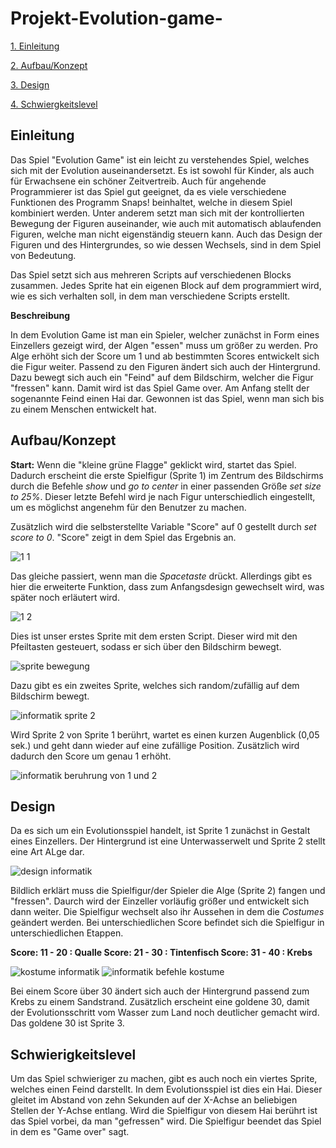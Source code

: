 # Projekt-Evolution-game-

[1. Einleitung](#1)

[2. Aufbau/Konzept](#2)

[3. Design](#3)

[4. Schwiergkeitslevel](#4)

## Einleitung<a name="1"></a>

  Das Spiel "Evolution Game" ist ein leicht zu verstehendes Spiel, welches sich mit der Evolution auseinandersetzt. Es ist sowohl für Kinder, als auch für Erwachsene ein schöner Zeitvertreib. Auch für angehende Programmierer ist das Spiel gut geeignet, da es viele verschiedene Funktionen des Programm Snaps! beinhaltet, welche in diesem Spiel kombiniert werden. 
Unter anderem setzt man sich mit der kontrollierten Bewegung der Figuren auseinander, wie auch mit automatisch ablaufenden Figuren, welche man nicht eigenständig steuern kann. Auch das Design der Figuren und des Hintergrundes, so wie dessen Wechsels, sind in dem Spiel von Bedeutung. 
 
 Das Spiel setzt sich aus mehreren Scripts auf verschiedenen Blocks zusammen. Jedes Sprite hat ein eigenen Block auf dem programmiert wird, wie es sich verhalten soll, in dem man verschiedene Scripts erstellt.

**Beschreibung**

In dem Evolution Game ist man ein Spieler, welcher zunächst in Form eines Einzellers gezeigt wird, der Algen "essen" muss um größer zu werden. Pro Alge erhöht sich der Score um 1 und ab bestimmten Scores entwickelt sich die Figur weiter. Passend zu den Figuren ändert sich auch der Hintergrund. Dazu bewegt sich auch ein "Feind" auf dem Bildschirm, welcher die Figur "fressen" kann. Damit wird ist das Spiel Game over. Am Anfang stellt der sogenannte Feind einen Hai dar. 
Gewonnen ist das Spiel, wenn man sich bis zu einem Menschen entwickelt hat. 
 
 ## Aufbau/Konzept<a name="2"></a>

**Start:**
Wenn die "kleine grüne Flagge" geklickt wird, startet das Spiel. Dadurch erscheint die erste Spielfigur (Sprite 1) im Zentrum des Bildschirms durch die Befehle *show* und *go to center* in einer passenden Größe *set size to 25%*. Dieser letzte Befehl wird je nach Figur unterschiedlich eingestellt, um es möglichst angenehm für den Benutzer zu machen.

Zusätzlich wird die selbsterstellte Variable "Score" auf 0 gestellt durch *set score to 0*. "Score" zeigt in dem Spiel das Ergebnis an.

![1 1](https://user-images.githubusercontent.com/42734752/48783533-f01c0e00-ece0-11e8-90b4-d0068def0e3b.jpg)

Das gleiche passiert, wenn man die *Spacetaste* drückt. Allerdings gibt es hier die erweiterte Funktion, dass zum Anfangsdesign gewechselt wird, was später noch erläutert wird.

![1 2](https://user-images.githubusercontent.com/42734752/48783732-691b6580-ece1-11e8-8b5e-8f577458cee8.jpg)

Dies ist unser erstes Sprite mit dem ersten Script. Dieser wird mit den Pfeiltasten gesteuert, sodass er sich über den Bildschirm bewegt.

![sprite bewegung](https://user-images.githubusercontent.com/42734752/48779370-c0b4d380-ecd7-11e8-8cb2-51cf34407c0c.jpg)

Dazu gibt es ein zweites Sprite, welches sich random/zufällig auf dem Bildschirm bewegt.

![informatik sprite 2](https://user-images.githubusercontent.com/42734752/48852438-a3523900-edad-11e8-9562-d56518b6a22c.jpg)

Wird Sprite 2 von Sprite 1 berührt, wartet es einen kurzen Augenblick (0,05 sek.) und geht dann wieder auf eine zufällige Position. Zusätzlich wird dadurch den Score um genau 1 erhöht.

![informatik beruhrung von 1 und 2](https://user-images.githubusercontent.com/42734752/48852650-1eb3ea80-edae-11e8-8b24-9a577bcf86d3.jpg)

## Design<a name="3"></a>

Da es sich um ein Evolutionsspiel handelt, ist Sprite 1 zunächst in Gestalt eines Einzellers. Der Hintergrund ist eine Unterwasserwelt und Sprite 2 stellt eine Art ALge dar.

![design informatik](https://user-images.githubusercontent.com/42734752/48853002-d5b06600-edae-11e8-82bf-9fb7bde57aa2.jpg)

Bildlich erklärt muss die Spielfigur/der Spieler die Alge (Sprite 2) fangen und "fressen". Daurch wird der Einzeller vorläufig größer und entwickelt sich dann weiter. Die Spielfigur wechselt also ihr Aussehen in dem die *Costumes* geändert werden.
Bei unterschiedlichen Score befindet sich die Spielfigur in unterschiedlichen Etappen.

**Score: 11 - 20 : Qualle
Score: 21 - 30 : Tintenfisch
Score: 31 - 40 : Krebs**

![kostume informatik](https://user-images.githubusercontent.com/42734752/48853495-eb725b00-edaf-11e8-9ca4-6227a05b5ef4.jpg) ![informatik befehle kostume](https://user-images.githubusercontent.com/42734752/48853600-21174400-edb0-11e8-8602-d249c0f0dff9.jpg)

Bei einem Score über 30 ändert sich auch der Hintergrund passend zum Krebs zu einem Sandstrand. Zusätzlich erscheint eine goldene 30, damit der Evolutionsschritt vom Wasser zum Land noch deutlicher gemacht wird. Das goldene 30 ist Sprite 3.


## Schwierigkeitslevel<a name="4"></a>

Um das Spiel schwieriger zu machen, gibt es auch noch ein viertes Sprite, welches einen Feind darstellt. In dem Evolutionsspiel ist dies ein Hai. Dieser gleitet im Abstand von zehn Sekunden auf der X-Achse an beliebigen Stellen der Y-Achse entlang. Wird die Spielfigur von diesem Hai berührt ist das Spiel vorbei, da man "gefressen" wird. Die Spielfigur beendet das Spiel in dem es "Game over" sagt.


